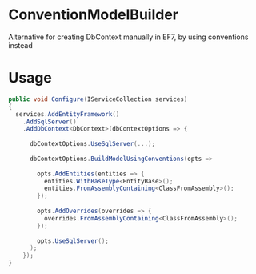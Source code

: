 # ConventionModelBuilder

Alternative for creating DbContext manually in EF7, by using conventions instead

# Usage

```c#
public void Configure(IServiceCollection services)
{
  services.AddEntityFramework()
    .AddSqlServer()
    .AddDbContext<DbContext>(dbContextOptions => {
    
      dbContextOptions.UseSqlServer(...);
      
      dbContextOptions.BuildModelUsingConventions(opts =>
      
        opts.AddEntities(entities => {
          entities.WithBaseType<EntityBase>();
          entities.FromAssemblyContaining<ClassFromAssembly>();
        });
        
        opts.AddOverrides(overrides => {
          overrides.FromAssemblyContaining<ClassFromAssembly>();
        });
        
        opts.UseSqlServer();
      );
    });
}
```
